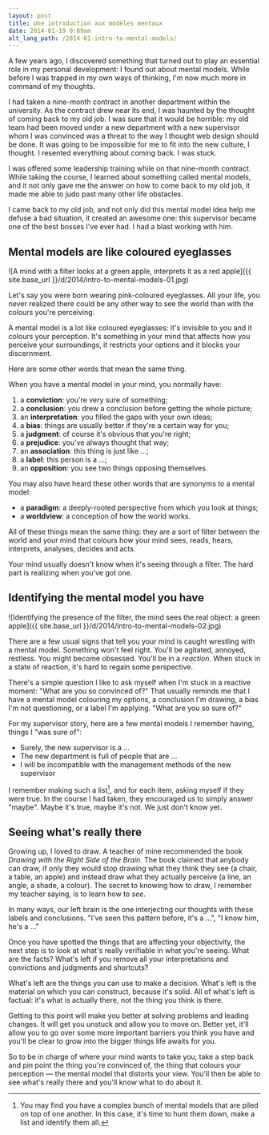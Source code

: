 ```yaml
---
layout: post
title: Une introduction aux modèles mentaux
date: 2014-01-19 0:09am
alt_lang_path: /2014-01-intro-to-mental-models/
---
```


A few years ago, I discovered  something that turned out to play an essential role in my personal development: I found out about mental models. While before I was trapped in my own ways of thinking, I'm now much more in command of my thoughts.

I had taken a nine-month contract in another department within the university. As the contract drew near its end, I was haunted by the thought of coming back to my old job. I was sure that it would be horrible: my old team had been moved under a new department with a new supervisor whom I was convinced was a threat to the way I thought web design should be done. It was going to be impossible for me to fit into the new culture, I thought. I resented everything about coming back. I was stuck.

I was offered some leadership training while on that nine-month contract. While taking the course, I learned about something called mental models, and it not only gave me the answer on how to come back to my old job, it made me able to judo past many other life obstacles.

I came back to my old job, and not only did this mental model idea help me defuse a bad situation, it created an awesome one: this supervisor became one of the best bosses I've ever had. I had a blast working with him.

<!-- MORE -->

## Mental models are like coloured eyeglasses

![A mind with a filter looks at a green apple, interprets it as a red apple]({{ site.base_url }}/d/2014/intro-to-mental-models-01.jpg)

Let's say you were born wearing pink-coloured eyeglasses. All your life, you never realized there could be any other way to see the world than with the colours you're perceiving.

A mental model is a lot like coloured eyeglasses: it's invisible to you and it colours your perception. It's something in your mind that affects how you perceive your surroundings, it restricts your options and it blocks your discernment.

Here are some other words that mean the same thing.

When you have a mental model in your mind, you normally have:

1. a **conviction**: you're very sure of something;
2. a **conclusion**: you drew a conclusion before getting the whole picture;
3. an **interpretation**: you filled the gaps with your own ideas;
4. a **bias**: things are usually better if they're a certain way for you;
5. a **judgment**: of course it's obvious that you're right;
6. a **prejudice**: you've always thought that way;
7. an **association**: this thing is just like ...;
8. a **label**: this person is a ...;
9. an **opposition**: you see two things opposing themselves.

You may also have heard these other words that are synonyms to a mental model:

* a **paradigm**: a deeply-rooted perspective from which you look at things;
* a **worldview**: a conception of how the world works.

All of these things mean the same thing: they are a sort of filter between the world and your mind that colours how your mind sees, reads, hears, interprets, analyses, decides and acts.

Your mind usually doesn't know when it's seeing through a filter. The hard part is realizing when you've got one.

## Identifying the mental model you have

![Identifying the presence of the filter, the mind sees the real object: a green apple]({{ site.base_url }}/d/2014/intro-to-mental-models-02.jpg)

There are a few usual signs that tell you your mind is caught wrestling with a mental model. Something won't feel right. You'll be agitated, annoyed, restless. You might become obsessed. You'll be in a _reaction_. When stuck in a state of reaction, it's hard to regain some perspective.

There's a simple question I like to ask myself when I'm stuck in a reactive moment: "What are you so convinced of?" That usually reminds me that I have a mental model colouring my options, a conclusion I'm drawing, a bias I'm not questioning, or a label I'm applying. "What are you so sure of?"

For my supervisor story, here are a few mental models I remember having, things I "was sure of":

* Surely, the new supervisor is a ...
* The new department is full of people that are ...
* I will be incompatible with the management methods of the new supervisor

I remember making such a list[^list], and for each item, asking myself if they were true. In the course I had taken, they encouraged us to simply answer "maybe". Maybe it's true, maybe it's not. We just don't know yet.

[^list]: You may find you have a complex bunch of mental models that are piled on top of one another. In this case, it's time to hunt them down, make a list and identify them all.

## Seeing what's really there

Growing up, I loved to draw.  A teacher of mine recommended the book _Drawing with the Right Side of the Brain_. The book claimed that anybody can draw, if only they would stop drawing what they think they see (a chair, a table, an apple) and instead draw what they actually perceive (a line, an angle, a shade, a colour). The secret to knowing how to draw, I remember my teacher saying, is to learn how to _see_.

In many ways, our left brain is the one interjecting our thoughts with these labels and conclusions. "I've seen this pattern before, it's a ...", "I know him, he's a ..."

Once you have spotted the things that are affecting your objectivity, the next step is to look at what's really verifiable in what you're seeing. What are the facts? What's left if you remove all your interpretations and convictions and judgments and shortcuts?

What's left are the things you can use to make a decision. What's left is the material on which you can construct, because it's solid. All of what's left is factual: it's what is actually there, not the thing you think is there.

Getting to this point will make you better at solving problems and leading changes. It will get you unstuck and allow you to move on. Better yet, it'll allow you to go over some more important barriers you think you have and you'll be clear to grow into the bigger things life awaits for you.

So to be in charge of where your mind wants to take you, take a step back and pin point the thing you're convinced of, the thing that colours your perception &mdash; the mental model that distorts your view. You'll then be able to see what's really there and you'll know what to do about it.
